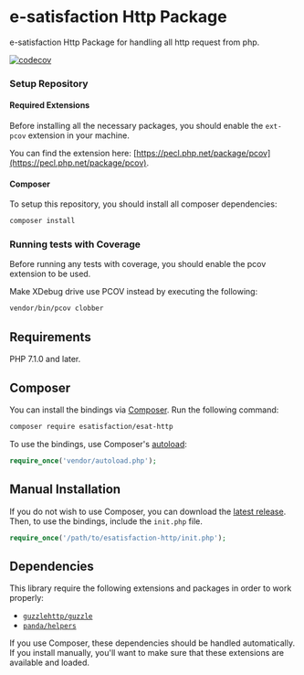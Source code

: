 # e-satisfaction Http Package #

e-satisfaction Http Package for handling all http request from php.

[![codecov](https://codecov.io/bb/esatisfaction/esat-http/branch/v1.0/graph/badge.svg?token=743W8UUK3E)](https://codecov.io/bb/esatisfaction/esat-http)

### Setup Repository ###

#### Required Extensions ####

Before installing all the necessary packages, you should enable the `ext-pcov` extension in your machine.

You can find the extension here: [https://pecl.php.net/package/pcov](https://pecl.php.net/package/pcov).

#### Composer #### 

To setup this repository, you should install all composer dependencies:

```bash
composer install
```

### Running tests with Coverage ###

Before running any tests with coverage, you should enable the pcov extension to be used.

Make XDebug drive use PCOV instead by executing the following:

```bash
vendor/bin/pcov clobber
```

## Requirements ##

PHP 7.1.0 and later.

## Composer ##

You can install the bindings via [Composer](http://getcomposer.org/). Run the following command:

```bash
composer require esatisfaction/esat-http
```

To use the bindings, use Composer's [autoload](https://getcomposer.org/doc/01-basic-usage.md#autoloading):

```php
require_once('vendor/autoload.php');
```

## Manual Installation ##

If you do not wish to use Composer, you can download the [latest release](https://github.com/esatisfaction/esat-http/releases). Then, to use the bindings, include the `init.php` file.

```php
require_once('/path/to/esatisfaction-http/init.php');
```

## Dependencies ##

This library require the following extensions and packages in order to work properly:

- [`guzzlehttp/guzzle`](https://packagist.org/packages/guzzlehttp/guzzle)
- [`panda/helpers`](https://packagist.org/packages/panda/helpers)

If you use Composer, these dependencies should be handled automatically.
If you install manually, you'll want to make sure that these extensions are available and loaded.
